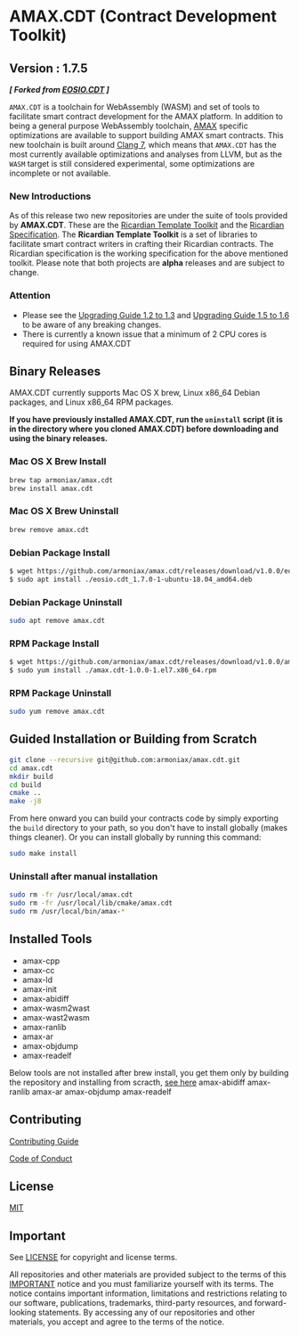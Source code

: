# AMAX.CDT (Contract Development Toolkit)
## Version : 1.7.5

***[ Forked from [EOSIO.CDT](https://github.com/EOSIO/eosio.cdt) ]***


`AMAX.CDT` is a toolchain for WebAssembly (WASM) and set of tools to facilitate smart contract development for the AMAX platform. In addition to being a general purpose WebAssembly toolchain, [AMAX](https://github.com/armoniax/amax.chain) specific optimizations are available to support building AMAX smart contracts.  This new toolchain is built around [Clang 7](https://github.com/eosio/llvm), which means that `AMAX.CDT` has the most currently available optimizations and analyses from LLVM, but as the `WASM` target is still considered experimental, some optimizations are incomplete or not available.

### New Introductions
As of this release two new repositories are under the suite of tools provided by **AMAX.CDT**.  These are the [Ricardian Template Toolkit](https://github.com/eosio/ricardian-template-toolkit) and the [Ricardian Specification](https://github.com/eosio/ricardian-spec).  The **Ricardian Template Toolkit** is a set of libraries to facilitate smart contract writers in crafting their Ricardian contracts.  The Ricardian specification is the working specification for the above mentioned toolkit.  Please note that both projects are **alpha** releases and are subject to change.

### Attention
- Please see the [Upgrading Guide 1.2 to 1.3](https://armoniax.github.io/amax.cdt/latest/upgrading/1.2-to-1.3) and [Upgrading Guide 1.5 to 1.6](https://armoniax.github.io/amax.cdt/latest/upgrading/1.5-to-1.6) to be aware of any breaking changes.
- There is currently a known issue that a minimum of 2 CPU cores is required for using AMAX.CDT

## Binary Releases
AMAX.CDT currently supports Mac OS X brew, Linux x86_64 Debian packages, and Linux x86_64 RPM packages.

**If you have previously installed AMAX.CDT, run the `uninstall` script (it is in the directory where you cloned AMAX.CDT) before downloading and using the binary releases.**

### Mac OS X Brew Install
```sh
brew tap armoniax/amax.cdt
brew install amax.cdt
```

### Mac OS X Brew Uninstall
```sh
brew remove amax.cdt
```

### Debian Package Install
```sh
$ wget https://github.com/armoniax/amax.cdt/releases/download/v1.0.0/eosio.cdt_1.0.0-1-ubuntu-18.04_amd64.deb
$ sudo apt install ./eosio.cdt_1.7.0-1-ubuntu-18.04_amd64.deb
```

### Debian Package Uninstall
```sh
sudo apt remove amax.cdt
```

### RPM Package Install
```sh
$ wget https://github.com/armoniax/amax.cdt/releases/download/v1.0.0/amax.cdt-1.0.0-1.el7.x86_64.rpm
$ sudo yum install ./amax.cdt-1.0.0-1.el7.x86_64.rpm
```

### RPM Package Uninstall
```sh
sudo yum remove amax.cdt
```

## Guided Installation or Building from Scratch
```sh
git clone --recursive git@github.com:armoniax/amax.cdt.git
cd amax.cdt
mkdir build
cd build
cmake ..
make -j8
```

From here onward you can build your contracts code by simply exporting the `build` directory to your path, so you don't have to install globally (makes things cleaner).
Or you can install globally by running this command:

```sh
sudo make install
```

### Uninstall after manual installation

```sh
sudo rm -fr /usr/local/amax.cdt
sudo rm -fr /usr/local/lib/cmake/amax.cdt
sudo rm /usr/local/bin/amax-*
```

## Installed Tools

* amax-cpp
* amax-cc
* amax-ld
* amax-init
* amax-abidiff
* amax-wasm2wast
* amax-wast2wasm
* amax-ranlib
* amax-ar
* amax-objdump
* amax-readelf

Below tools are not installed after brew install, you get them only by building the repository and installing from scracth, [see here](#guided_installation_or_building_from_scratch)
amax-abidiff
amax-ranlib
amax-ar
amax-objdump
amax-readelf

## Contributing

[Contributing Guide](../CONTRIBUTING.md)

[Code of Conduct](../CONTRIBUTING.md#conduct)

## License

[MIT](../LICENSE)

## Important

See [LICENSE](./LICENSE) for copyright and license terms.

All repositories and other materials are provided subject to the terms of this [IMPORTANT](./IMPORTANT.md) notice and you must familiarize yourself with its terms.  The notice contains important information, limitations and restrictions relating to our software, publications, trademarks, third-party resources, and forward-looking statements.  By accessing any of our repositories and other materials, you accept and agree to the terms of the notice.
